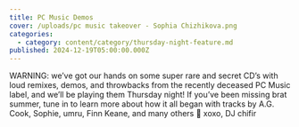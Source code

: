 ```yaml
---
title: PC Music Demos
cover: /uploads/pc music takeover - Sophia Chizhikova.png
categories:
  - category: content/category/thursday-night-feature.md
published: 2024-12-19T05:00:00.000Z
---
```


WARNING: we’ve got our hands on some super rare and secret CD’s with loud remixes, demos, and throwbacks from the recently deceased PC Music label, and we’ll be playing them Thursday night! If you’ve been missing brat summer, tune in to learn more about how it all began with tracks by A.G. Cook, Sophie, umru, Finn Keane, and many others 🍏
xoxo, DJ chifir
